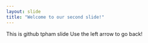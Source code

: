 ```yaml
---
layout: slide
title: "Welcome to our second slide!"
---
```

This is github tpham slide
Use the left arrow to go back!
